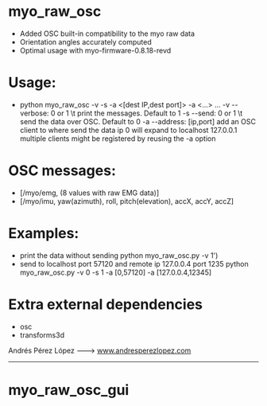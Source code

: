 # myo_raw_osc

- Added OSC built-in compatibility to the myo raw data
- Orientation angles accurately computed 
- Optimal usage with myo-firmware-0.8.18-revd

# Usage: 
- python myo_raw_osc -v <verbose> -s <send> -a <[dest IP,dest port]> -a <...> ... 
    -v --verbose: 0 or 1 \t print the messages. Default to 1
    -s --send: 0 or 1 \t send the data over OSC. Default to 0
    -a --address: [ip,port]  add an OSC client to where send the data
        ip 0 will expand to localhost 127.0.0.1
        multiple clients might be registered by reusing the -a option
        
# OSC messages:
- [/myo/emg, (8 values with raw EMG data)]
- [/myo/imu, yaw(azimuth), roll, pitch(elevation), accX, accY, accZ]


# Examples:
- print the data without sending
python myo_raw_osc.py -v 1')
- send to localhost port 57120 and remote ip 127.0.0.4 port 1235
python myo_raw_osc.py -v 0 -s 1 -a [0,57120] -a [127.0.0.4,12345]
        
  
# Extra external dependencies
  - osc 
  - transforms3d
  
Andrés Pérez López ---> www.andresperezlopez.com

------------------------------------------------------------------------------

# myo_raw_osc_gui